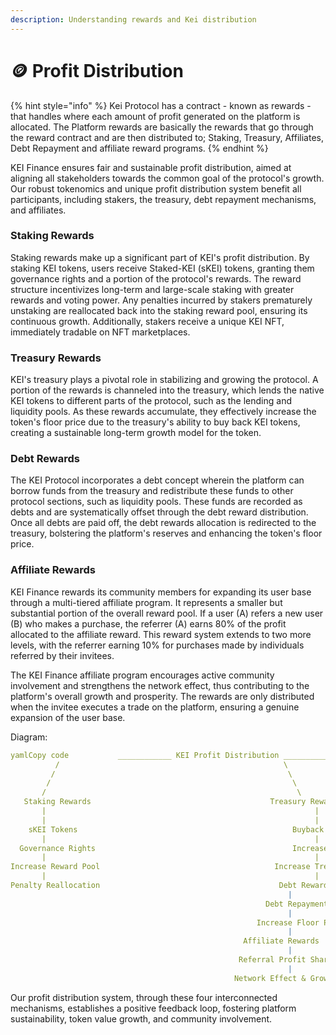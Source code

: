 ```yaml
---
description: Understanding rewards and Kei distribution
---
```


# 🪙 Profit Distribution

{% hint style="info" %}
Kei Protocol has a contract - known as rewards - that handles where each amount of profit generated on the platform is allocated. The Platform rewards are basically the rewards that go through the reward contract and are then distributed to; Staking, Treasury, Affiliates, Debt Repayment and affiliate reward programs.
{% endhint %}

KEI Finance ensures fair and sustainable profit distribution, aimed at aligning all stakeholders towards the common goal of the protocol's growth. Our robust tokenomics and unique profit distribution system benefit all participants, including stakers, the treasury, debt repayment mechanisms, and affiliates.

### Staking Rewards

Staking rewards make up a significant part of KEI's profit distribution. By staking KEI tokens, users receive Staked-KEI (sKEI) tokens, granting them governance rights and a portion of the protocol's rewards. The reward structure incentivizes long-term and large-scale staking with greater rewards and voting power. Any penalties incurred by stakers prematurely unstaking are reallocated back into the staking reward pool, ensuring its continuous growth. Additionally, stakers receive a unique KEI NFT, immediately tradable on NFT marketplaces.

### Treasury Rewards

KEI's treasury plays a pivotal role in stabilizing and growing the protocol. A portion of the rewards is channeled into the treasury, which lends the native KEI tokens to different parts of the protocol, such as the lending and liquidity pools. As these rewards accumulate, they effectively increase the token's floor price due to the treasury's ability to buy back KEI tokens, creating a sustainable long-term growth model for the token.

### Debt Rewards

The KEI Protocol incorporates a debt concept wherein the platform can borrow funds from the treasury and redistribute these funds to other protocol sections, such as liquidity pools. These funds are recorded as debts and are systematically offset through the debt reward distribution. Once all debts are paid off, the debt rewards allocation is redirected to the treasury, bolstering the platform's reserves and enhancing the token's floor price.

### Affiliate Rewards

KEI Finance rewards its community members for expanding its user base through a multi-tiered affiliate program. It represents a smaller but substantial portion of the overall reward pool. If a user (A) refers a new user (B) who makes a purchase, the referrer (A) earns 80% of the profit allocated to the affiliate reward. This reward system extends to two more levels, with the referrer earning 10% for purchases made by individuals referred by their invitees.

The KEI Finance affiliate program encourages active community involvement and strengthens the network effect, thus contributing to the platform's overall growth and prosperity. The rewards are only distributed when the invitee executes a trade on the platform, ensuring a genuine expansion of the user base.

Diagram:

```yaml
yamlCopy code           ____________ KEI Profit Distribution ____________
          /                                                  \
         /                                                    \
        /                                                      \
       /                                                        \
   Staking Rewards                                        Treasury Rewards
       |                                                            |
       |                                                            |
    sKEI Tokens                                                Buyback KEI Tokens
       |                                                            |
  Governance Rights                                            Increase Floor Price
       |                                                            |
Increase Reward Pool                                       Increase Treasury Reserve
       |                                                            |
Penalty Reallocation                                        Debt Reward Allocation
                                                              |
                                                         Debt Repayment
                                                              |
                                                       Increase Floor Price
                                                              |
                                                    Affiliate Rewards
                                                              |
                                                   Referral Profit Sharing
                                                              |
                                                  Network Effect & Growth
```

Our profit distribution system, through these four interconnected mechanisms, establishes a positive feedback loop, fostering platform sustainability, token value growth, and community involvement.
